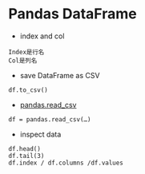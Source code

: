 # Pandas DataFrame
* index and col
```
Index是行名
Col是列名
```
* save DataFrame as CSV
```
df.to_csv()
```
* [pandas.read_csv](https://pandas.pydata.org/pandas-docs/stable/reference/api/pandas.read_csv.html)
```
df = pandas.read_csv(…)
```
* inspect data
```
df.head()
df.tail(3)
df.index / df.columns /df.values
```
